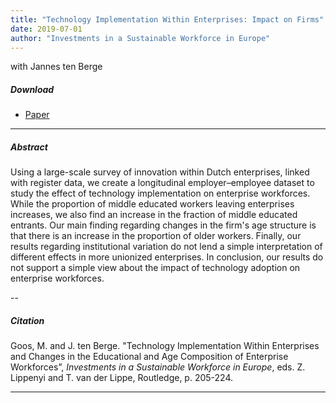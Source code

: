 ```yaml
---
title: "Technology Implementation Within Enterprises: Impact on Firms" 
date: 2019-07-01
author: "Investments in a Sustainable Workforce in Europe"
---
```


with Jannes ten Berge

##### Download

+ [Paper](/11.pdf)
---

##### Abstract

Using a large-scale survey of innovation within Dutch enterprises, linked with register data, we create a longitudinal  employer–employee dataset to study the effect of technology implementation on enterprise workforces. While the proportion of middle educated workers leaving enterprises increases, we also find an increase in the fraction of middle educated entrants. Our main finding regarding changes in the firm's age structure is that there is an increase in the proportion of older workers. Finally, our results regarding institutional variation do not lend a simple interpretation of different effects in more unionized enterprises. In conclusion, our results do not support a simple view about the impact of technology adoption on enterprise workforces.

--

##### Citation

Goos, M. and J. ten Berge. "Technology Implementation Within Enterprises and Changes in the Educational and Age Composition of Enterprise Workforces”, *Investments in a Sustainable Workforce in Europe*, eds. Z. Lippenyi and T. van der Lippe, Routledge, p. 205-224.

---


